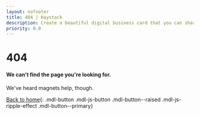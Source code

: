```yaml
---
layout: nofooter
title: 404 | Haystack
description: Create a beautiful digital business card that you can share instantly with anyone.
priority: 0.0
---
```


# 404

#### We can't find the page you're looking for.

We've heard magnets help, though.

[Back to home](/){: .mdl-button .mdl-js-button .mdl-button--raised .mdl-js-ripple-effect .mdl-button--primary}


